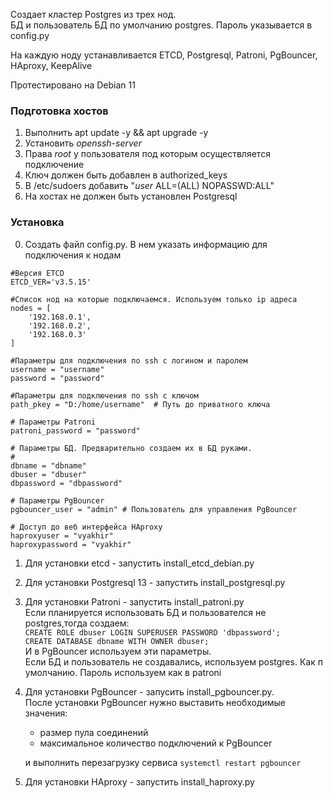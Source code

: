 Создает кластер Postgres из трех нод.  
БД и пользователь БД по умолчанию postgres. Пароль указывается в config.py  

На каждую ноду устанавливается ETCD, Postgresql, Patroni, PgBouncer, HAproxy, KeepAlive

Протестировано на Debian 11

### Подготовка хостов ###  
1. Выполнить apt update -y && apt upgrade -y
2. Установить *openssh-server*  
3. Права *root* у пользователя под которым осуществляется подключение  
4. Ключ должен быть добавлен в authorized_keys
5. В /etc/sudoers добавить "*user* ALL=(ALL) NOPASSWD:ALL"
6. На хостах не должен быть установлен Postgresql

### Установка ###
0. Создать файл config.py. В нем указать информацию для подключения к нодам  
```
#Версия ETCD  
ETCD_VER='v3.5.15'

#Список нод на которые подключаемся. Используем только ip адреса  
nodes = [
    '192.168.0.1',
    '192.168.0.2',
    '192.168.0.3'
]

#Параметры для подключения по ssh с логином и паролем  
username = "username"  
password = "password"

#Параметры для подключения по ssh с ключом  
path_pkey = "D:/home/username"  # Путь до приватного ключа

# Параметры Patroni
patroni_password = "password"

# Параметры БД. Предварительно создаем их в БД руками.
# 
dbname = "dbname"
dbuser = "dbuser"
dbpassword = "dbpassword"

# Параметры PgBouncer
pgbouncer_user = "admin" # Пользователь для управления PgBouncer

# Доступ до веб интерфейса HAproxy
haproxyuser = "vyakhir"
haproxypassword = "vyakhir"
```
1. Для установки etcd - запустить install_etcd_debian.py
2. Для установки Postgresql 13 - запустить install_postgresql.py
3. Для установки Patroni - запустить install_patroni.py  
  Если планируется использовать БД и пользователся не postgres,тогда создаем:  
  `CREATE ROLE dbuser LOGIN SUPERUSER PASSWORD 'dbpassword';`  
  `CREATE DATABASE dbname WITH OWNER dbuser;`  
  И в PgBouncer используем эти параметры.  
  Если БД и пользователь не создавались, используем postgres. Как п умолчанию. Пароль используем как в patroni
4. Для установки PgBouncer - запусить install_pgbouncer.py.  
  После установки PgBouncer нужно выставить необходимые значения: 
    - размер пула соединений
    - максимальное количество подключений к PgBouncer

    и выполнить перезагрузку сервиса `systemctl restart pgbouncer`
5. Для установки HAproxy - запустить install_haproxy.py